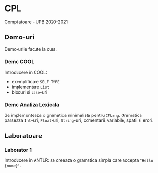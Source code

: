 # CPL
Compilatoare - UPB 2020-2021

## Demo-uri
Demo-urile facute la curs.

### Demo COOL
Introducere in COOL:
- exemplificare `SELF_TYPE`
- implementare `List`
- blocuri si `case`-uri

### Demo Analiza Lexicala
Se implementeaza o gramatica minimalista pentru `CPLang`. Gramatica parseaza
`Int`-uri, `Float`-uri, `String`-uri, comentarii, variabile, spatii si erori.

## Laboratoare
### Laborator 1
Introducere in ANTLR: se creeaza o gramatica simpla care accepta
`"Hello {nume}"`.
